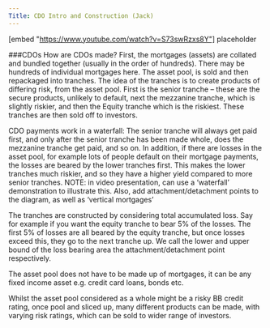 ```yaml
---
Title: CDO Intro and Construction (Jack)
---
```

[embed "https://www.youtube.com/watch?v=S73swRzxs8Y"] placeholder





###CDOs
How are CDOs made? First, the mortgages (assets) are collated and bundled together (usually in the order of hundreds). There may be hundreds of individual mortgages here. The asset pool, is sold and then repackaged into tranches. The idea of the tranches is to create products of differing risk, from the asset pool. First is the senior tranche – these are the secure products, unlikely to default, next the mezzanine tranche, which is slightly riskier, and then the Equity tranche which is the riskiest. These tranches are then sold off to investors.

CDO payments work in a waterfall: The senior tranche will always get paid first, and only after the senior tranche has been made whole, does the mezzanine tranche get paid, and so on. In addition, if there are losses in the asset pool, for example lots of people default on their mortgage payments, the losses are beared by the lower tranches first. This makes the lower tranches much riskier, and so they have a higher yield compared to more senior tranches. NOTE: in video presentation, can use a ‘waterfall’ demonstration to illustrate this. Also, add attachment/detachment points to the diagram, as well as ‘vertical mortgages’

The tranches are constructed by considering total accumulated loss. Say for example if you want the equity tranche to bear 5% of the losses. The first 5% of losses are all beared by the equity tranche, but once losses exceed this, they go to the next tranche up. We call the lower and upper bound of the loss bearing area the attachment/detachment point respectively.

The asset pool does not have to be made up of mortgages, it can be any fixed income asset e.g. credit card loans, bonds etc.

Whilst the asset pool considered as a whole might be a risky BB credit rating, once pool and sliced up, many different products can be made, with varying risk ratings, which can be sold to wider range of investors.



